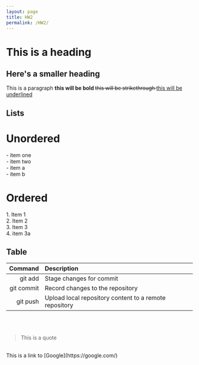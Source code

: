 ```yaml
---
layout: page
title: HW2
permalink: /HW2/
---
```

<!DOCTYPE html>
<html>
<head>
    <title></title>
</head>
<body>
  <h1> This is a heading </h1>
  <h2> Here's a smaller heading </h2>
  <p> 
    This is a paragraph 
  <b> this will be bold </b> 
  <s> this will be strikethrough </s> 
  <u> this will be underlined </u>

  <h2> Lists </h2>
  <h1> Unordered </h1>
   -  item one <br>
   -  item two <br>
      -   item a <br>
      -   item b <br>
  
  <h1> Ordered </h1>
  1. Item 1 <br>
  2. Item 2 <br>
  3. Item 3 <br>
  4. item 3a <br>
  
  <h2> Table </h2>

| Command | Description |
| ------: | :---------- |
| git add | Stage changes for commit |
| git commit | Record changes to the repository |
| git push | Upload local repository content to a remote repository |

<br>
<br>

> This is a quote <br>
<br>
This is a link to [Google](https://google.com/)

</p>

  
</body>
</html>
